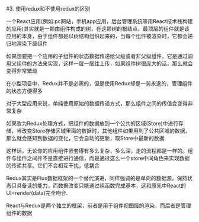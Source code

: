#3. 使用redux和不使用redux的区别

一个React应用(例如:pc网站，手机app应用，后台管理系统等用React技术栈构建的应用)其实就是一颗由组件构成的树，在这颗树的根结点，最顶层的组件就是该应用的本身，由于组件都是以树结构组织起来的，当每个组件被渲染时，它都会递归地渲染下级组件

如果想要把一个应用的子组件的状态数据传递给父级或者非父级组件，它是通过调用父组件的方法来实现，这样一层一层往上传，如果组件树很庞大的话，那么就会变得非常繁琐

在小型项目中，Redux并不是必需的，但是使用Redux却是一劳永逸的，管理组件的状态方便得多

对于大型应用来说，单纯使用原始的数据传递方式，那么组件之间的传值会变得非常复杂

如果改为Redux处理方式，把组件的数据放到一个公共的区域(Store)中进行存储，当改变Store存储区域里面的数据时，其他组件如果用到了公共区域的数据，那么就会感知到数据的变化，它会自动的更新，取Store中最新的数据

这样话，无论你的应用组件嵌套得有多么复杂，多么深，走的流程都是一样的。组件与组件之间并不是直接进行通信，而是通过这么一个store中间角色来实现数据的传递共享。它们不会相互干扰，低耦合

Redux其实是Flux数据框架的一个替代演进，同样强调的是单向的数据源，保持状态只具备读的能力，而数据改变只能通过纯函数完成基本，这和原先中React的UI=render(data)完全吻合.

React与Redux是两个独立的框架，前者是用于组件视图层的渲染，而后者是管理组件的数据
